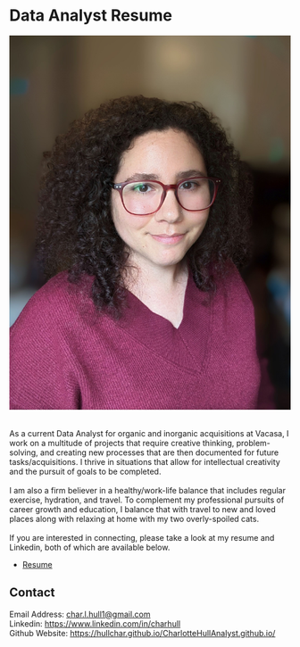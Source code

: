 # Data Analyst Resume

![plot](https://github.com/hullchar/DataAnalystResume/blob/main/Untitled%20design.jpg)


<br> As a current Data Analyst for organic and inorganic acquisitions at Vacasa, I work on a multitude of projects that require creative thinking, problem-solving, and creating new processes that are then documented for future tasks/acquisitions. I thrive in situations that allow for intellectual creativity and the pursuit of goals to be completed.<br> 
<br>I am also a firm believer in a healthy/work-life balance that includes regular exercise, hydration, and travel. To complement my professional pursuits of career growth and education, I balance that with travel to new and loved places along with relaxing at home with my two overly-spoiled cats. <br>
<br> If you are interested in connecting, please take a look at my resume and Linkedin, both of which are available below. 
- [Resume](https://github.com/hullchar/DataAnalystResume/blob/main/Charlotte%20Hull%20_%20Resume%20_%20Data%20Analyst%20April%202024.github.docx.pdf)

## Contact
Email Address: char.l.hull1@gmail.com
<br>Linkedin: https://www.linkedin.com/in/charhull
<br> Github Website: https://hullchar.github.io/CharlotteHullAnalyst.github.io/
